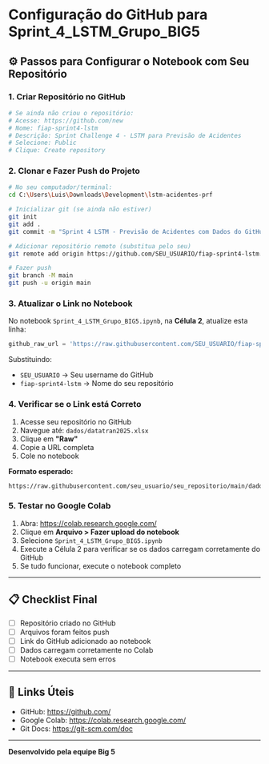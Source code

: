 # Configuração do GitHub para Sprint_4_LSTM_Grupo_BIG5

## ⚙️ Passos para Configurar o Notebook com Seu Repositório

### 1. Criar Repositório no GitHub

```bash
# Se ainda não criou o repositório:
# Acesse: https://github.com/new
# Nome: fiap-sprint4-lstm
# Descrição: Sprint Challenge 4 - LSTM para Previsão de Acidentes
# Selecione: Public
# Clique: Create repository
```

### 2. Clonar e Fazer Push do Projeto

```bash
# No seu computador/terminal:
cd C:\Users\Luis\Downloads\Development\lstm-acidentes-prf

# Inicializar git (se ainda não estiver)
git init
git add .
git commit -m "Sprint 4 LSTM - Previsão de Acidentes com Dados do GitHub"

# Adicionar repositório remoto (substitua pelo seu)
git remote add origin https://github.com/SEU_USUARIO/fiap-sprint4-lstm.git

# Fazer push
git branch -M main
git push -u origin main
```

### 3. Atualizar o Link no Notebook

No notebook `Sprint_4_LSTM_Grupo_BIG5.ipynb`, na **Célula 2**, atualize esta linha:

```python
github_raw_url = 'https://raw.githubusercontent.com/SEU_USUARIO/fiap-sprint4-lstm/main/dados/datatran2025.xlsx'
```

Substituindo:
- `SEU_USUARIO` → Seu username do GitHub
- `fiap-sprint4-lstm` → Nome do seu repositório

### 4. Verificar se o Link está Correto

1. Acesse seu repositório no GitHub
2. Navegue até: `dados/datatran2025.xlsx`
3. Clique em **"Raw"**
4. Copie a URL completa
5. Cole no notebook

**Formato esperado:**
```
https://raw.githubusercontent.com/seu_usuario/seu_repositorio/main/dados/datatran2025.xlsx
```

### 5. Testar no Google Colab

1. Abra: https://colab.research.google.com/
2. Clique em **Arquivo > Fazer upload do notebook**
3. Selecione `Sprint_4_LSTM_Grupo_BIG5.ipynb`
4. Execute a Célula 2 para verificar se os dados carregam corretamente do GitHub
5. Se tudo funcionar, execute o notebook completo

---

## 📋 Checklist Final

- [ ] Repositório criado no GitHub
- [ ] Arquivos foram feitos push
- [ ] Link do GitHub adicionado ao notebook
- [ ] Dados carregam corretamente no Colab
- [ ] Notebook executa sem erros

---

## 🔗 Links Úteis

- GitHub: https://github.com/
- Google Colab: https://colab.research.google.com/
- Git Docs: https://git-scm.com/doc

---

**Desenvolvido pela equipe Big 5**
